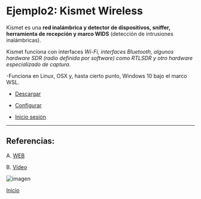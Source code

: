 # Ejemplo2: Kismet Wireless

Kismet es una **red inalámbrica y detector de dispositivos, sniffer, herramienta de recepción y marco WIDS** (detección de intrusiones inalámbricas).

Kismet funciona con interfaces *Wi-Fi, interfaces Bluetooth, algunos hardware SDR (radio definida por software) como RTLSDR y otro hardware especializado de captura*.

-Funciona en Linux, OSX y, hasta cierto punto, Windows 10 bajo el marco WSL.


- [Descargar](https://www.kismetwireless.net/downloads/)

- [Configurar](https://www.kismetwireless.net/docs/readme/config_files/)

- [Inicio sesión](https://www.kismetwireless.net/docs/readme/logging/)

----------------------------------------

## Referencias:
A. [WEB](https://www.kismetwireless.net/)

B. [Vídeo](https://www.youtube.com/watch?v=Pa5aLfpu3t4&feature=youtu.be)

![imagen](https://cdn.darknet.org.uk/wp-content/uploads/2008/02/Kismet-Download-Wireless-Network-Hacking-Sniffing-Monitoring-640x386.jpg)

[Inicio](https://github.com/estebancr1993/kali-linux/blob/master/README.md)


